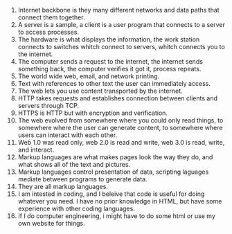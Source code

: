1. Internet backbone is they many different networks and data paths that connect them together.
2. A server is a sample, a client is a user program that connects to a server to access processes.
3. The hardware is what displays the information, the work station connects to switches whitch connect to servers, whitch connects you to the internet.
4. The computer sends a request to the internet, the internet sends something back, the computer verifies it got it, process repeats.
5. The world wide web, email, and network printing.
6. Text with references to other text the user can immediately access.
7. The web lets you use content transported by the internet.
8. HTTP takes requests and establishes connection between clients and servers through TCP.
9. HTTPS is HTTP but with encryption and verification.
10. The web evolved from somewhere where you could only read things, to somewhere where the user can generate content, to somewhere where users can interact with each other.
11. Web 1.0 was read only, web 2.0 is read and write, web 3.0 is read, write, and interact.
12. Markup languages are what makes pages look the way they do, and what shows all of the text and pictures.
13. Markup languages control presentation of data, scripting laguages mediate between programs to generate data.
14. They are all markup languages.
15. I am intested in coding, and I beleive that code is useful for doing whatever you need. I have no prior knowledge in HTML, but have some experience with other coding languages.
16. If I do computer engineering, i might have to do some html or use my own website for things.